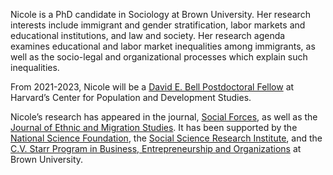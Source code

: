 Nicole is a PhD candidate in Sociology at Brown University. Her research interests include immigrant and gender stratification, labor markets and educational institutions, and law and society. Her research agenda examines educational and labor market inequalities among immigrants, as well as the socio-legal and organizational processes which explain such inequalities. 

From 2021-2023, Nicole will be a [David E. Bell Postdoctoral Fellow](https://www.hsph.harvard.edu/population-development/postdoctoral-fellowships/bell-fellowship/) at Harvard’s Center for Population and Development Studies.

Nicole’s research has appeared in the journal, [Social Forces](https://academic.oup.com/sf/advance-article-abstract/doi/10.1093/sf/soy128/5320369?redirectedFrom=fulltext), as well as the [Journal of Ethnic and Migration Studies](https://www.tandfonline.com/eprint/ZAHPEDBUTGXIAZGFQPN5/full?target=10.1080/1369183X.2020.1750947). It has been supported by the [National Science Foundation](https://www.nsf.gov/awardsearch/showAward?AWD_ID=1920714&HistoricalAwards=false), the [Social Science Research Institute](https://www.brown.edu/initiatives/social-science-research/director), and the [C.V. Starr Program in Business, Entrepreneurship and Organizations](https://www.brown.edu/academics/business-entrepreneurship-organizations/graduate-research-hazeltine-fellowships) at Brown University.
